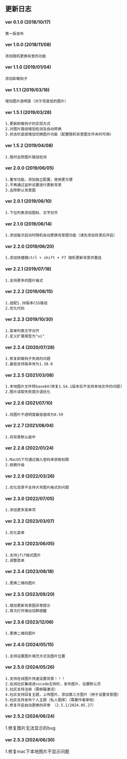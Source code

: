 <!--
 * @Description: 
 * @Author: czw
 * @Date: 2022-07-05 20:09:56
 * @FilePath: \vscode-background-cover\CHANGELOG.md
-->
## 更新日志

#### ver 0.1.0 (2018/10/17)
	第一版发布

#### ver 1.0.0 (2018/11/08)
	添加随机更换背景的功能

#### ver 1.1.0 (2019/01/04)
	添加卸载钩子

#### ver 1.1.1 (2019/03/16)
	增加图片透明度（对于亮度低的图片）
	
#### ver 1.5.1 (2019/03/28)
	1.更新卸载钩子的实现方式
    2.对图片路径增加检测及自动转换
    3.状态栏底部增加切换图片功能（配置随机背景图文件夹时可用）

#### ver 1.5.2 (2019/04/08)
	1.暂时去除图片路径检测

#### ver 2.0.0 (2019/06/05)
	1.重写功能，添加独立配置，使用更方便
    2.不再通过监听设置进行更新背景
    3.去除默认背景图

#### ver 2.0.1 (2019/06/10)
	1.下拉列表添加图标、文字对齐
	
#### ver 2.1.0 (2019/06/14)
	1.添加每次启动时随机自动更换背景图功能（请先添加目录后开启）

#### ver 2.2.0 (2019/06/20)
	1.添加快捷键ctrl + shift + F7 随机更新背景并重启
	
#### ver 2.2.1 (2019/07/18)
	1.支持更多的图片格式

#### ver 2.2.2 (2019/08/15)
	1.适配1.38版本CSS路径
	2.优化代码

#### ver 2.2.3 (2019/10/30)
	1.菜单列表文字对齐
    2.定义扩展类型为"ui"

#### ver 2.2.4 (2020/07/28)
	1.修复卸载钩子失效的问题
    2.最低支持版本改为1.38.0

#### ver 2.2.5 (2021/03/08)
	1.本地图片文件转base64(修复1.54.1版本后不支持本地文件的问题)
    2.图片读取失败提示语优化

#### ver 2.2.6 (2021/07/10)
	1.将图片不透明度最低值改为0.59

#### ver 2.2.7 (2021/08/04)
	1.将背景默认居中

#### ver 2.2.8 (2022/01/24)
	1.MacOS下可通过输入密码来获取权限
	2.依赖升级

#### ver 2.2.9 (2022/03/26)

    1.优化目录不支持大写图片格式的问题

#### ver 2.3.0 (2022/07/05)

    1.添加更多菜单项

#### ver 2.3.2 (2023/03/07)

    1.优化菜单

#### ver 2.3.3 (2023/06/05)

    1.支持jfif格式图片
	2.调整菜单
#### ver 2.3.4 (2023/08/18)

    1.更换二维码图片

#### ver 2.3.5 (2023/09/20)

    1.增加更新背景图异常提示
    2.首次打开弹出加群提醒
#### ver 2.3.6 (2023/12/06)

    1.更换二维码图片

#### ver 2.4.0 (2024/05/15)

    1.支持设置图片填充方式及图片位置

#### ver 2.5.0 (2024/05/26)

    1.支持在线图片快速设置背景！！！
	2.在线社区集成进vscode左侧栏，发布图片、设置默认页
	3.社区支持注册（需邮箱激活）
	4.社区支持回复主题，上传图片、添加第三方图片（用于设置背景图）
	5.社区支持发布个人主题（私人图库）（需要作者审核）
	6.修复开启自动更换的异常 （2.5.1/2024.05.27）

#### ver 2.5.2 (2024/06/24)

  1.修复图片无法显示的bug

#### ver 2.5.3 (2024/06/30)

  1.修复mac下本地图片不显示问题